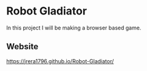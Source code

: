 # Robot Gladiator

In this project I will be making a browser based game.

## Website
https://jrera1796.github.io/Robot-Gladiator/

